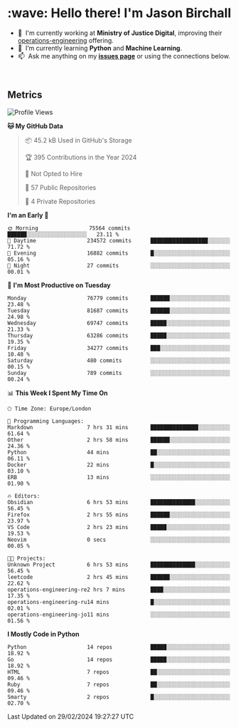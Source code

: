 <h1 align="left" id="jason-title">:wave: Hello there! I'm Jason Birchall</h1>

- :office: &nbsp;I'm currently working at **Ministry of Justice Digital**, improving their [operations-engineering](https://github.com/ministryofjustice/operations-engineering) offering.
- :seedling: &nbsp;I’m currently learning **Python** and **Machine Learning**.
- :mailbox: &nbsp;Ask me anything on my **[issues page]** or using the connections below.


<br>


<h2>Metrics</h2>

<!--START_SECTION:waka-->
![Profile Views](http://img.shields.io/badge/Profile%20Views-0-blue)

**🐱 My GitHub Data** 

> 📦 45.2 kB Used in GitHub's Storage 
 > 
> 🏆 395 Contributions in the Year 2024
 > 
> 🚫 Not Opted to Hire
 > 
> 📜 57 Public Repositories 
 > 
> 🔑 4 Private Repositories 
 > 
**I'm an Early 🐤** 

```text
🌞 Morning                75564 commits       ██████░░░░░░░░░░░░░░░░░░░   23.11 % 
🌆 Daytime                234572 commits      ██████████████████░░░░░░░   71.72 % 
🌃 Evening                16882 commits       █░░░░░░░░░░░░░░░░░░░░░░░░   05.16 % 
🌙 Night                  27 commits          ░░░░░░░░░░░░░░░░░░░░░░░░░   00.01 % 
```
📅 **I'm Most Productive on Tuesday** 

```text
Monday                   76779 commits       ██████░░░░░░░░░░░░░░░░░░░   23.48 % 
Tuesday                  81687 commits       ██████░░░░░░░░░░░░░░░░░░░   24.98 % 
Wednesday                69747 commits       █████░░░░░░░░░░░░░░░░░░░░   21.33 % 
Thursday                 63286 commits       █████░░░░░░░░░░░░░░░░░░░░   19.35 % 
Friday                   34277 commits       ███░░░░░░░░░░░░░░░░░░░░░░   10.48 % 
Saturday                 480 commits         ░░░░░░░░░░░░░░░░░░░░░░░░░   00.15 % 
Sunday                   789 commits         ░░░░░░░░░░░░░░░░░░░░░░░░░   00.24 % 
```


📊 **This Week I Spent My Time On** 

```text
🕑︎ Time Zone: Europe/London

💬 Programming Languages: 
Markdown                 7 hrs 31 mins       ███████████████░░░░░░░░░░   61.64 % 
Other                    2 hrs 58 mins       ██████░░░░░░░░░░░░░░░░░░░   24.36 % 
Python                   44 mins             ██░░░░░░░░░░░░░░░░░░░░░░░   06.11 % 
Docker                   22 mins             █░░░░░░░░░░░░░░░░░░░░░░░░   03.10 % 
ERB                      13 mins             ░░░░░░░░░░░░░░░░░░░░░░░░░   01.90 % 

🔥 Editors: 
Obsidian                 6 hrs 53 mins       ██████████████░░░░░░░░░░░   56.45 % 
Firefox                  2 hrs 55 mins       ██████░░░░░░░░░░░░░░░░░░░   23.97 % 
VS Code                  2 hrs 23 mins       █████░░░░░░░░░░░░░░░░░░░░   19.53 % 
Neovim                   0 secs              ░░░░░░░░░░░░░░░░░░░░░░░░░   00.05 % 

🐱‍💻 Projects: 
Unknown Project          6 hrs 53 mins       ██████████████░░░░░░░░░░░   56.45 % 
leetcode                 2 hrs 45 mins       ██████░░░░░░░░░░░░░░░░░░░   22.62 % 
operations-engineering-re2 hrs 7 mins        ████░░░░░░░░░░░░░░░░░░░░░   17.35 % 
operations-engineering-ru14 mins             █░░░░░░░░░░░░░░░░░░░░░░░░   02.01 % 
operations-engineering-jo11 mins             ░░░░░░░░░░░░░░░░░░░░░░░░░   01.56 % 
```

**I Mostly Code in Python** 

```text
Python                   14 repos            █████░░░░░░░░░░░░░░░░░░░░   18.92 % 
Go                       14 repos            █████░░░░░░░░░░░░░░░░░░░░   18.92 % 
HTML                     7 repos             ██░░░░░░░░░░░░░░░░░░░░░░░   09.46 % 
Ruby                     7 repos             ██░░░░░░░░░░░░░░░░░░░░░░░   09.46 % 
Smarty                   2 repos             █░░░░░░░░░░░░░░░░░░░░░░░░   02.70 % 
```




 Last Updated on 29/02/2024 19:27:27 UTC
<!--END_SECTION:waka-->

<!-- links -->

[issues page]: https://github.com/jasonBirchall/jasonBirchall/issues "jasonBirchall/issues"
